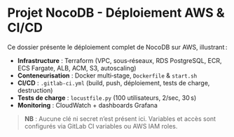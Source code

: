 # Projet NocoDB - Déploiement AWS & CI/CD

Ce dossier présente le déploiement complet de NocoDB sur AWS, illustrant :
- **Infrastructure** : Terraform (VPC, sous‑réseaux, RDS PostgreSQL, ECR, ECS Fargate, ALB, ACM, S3, autoscaling)
- **Conteneurisation** : Docker multi‑stage, `Dockerfile` & `start.sh`
- **CI/CD** : `.gitlab-ci.yml` (build, push, déploiement, tests de charge, destruction)
- **Tests de charge** : `locustfile.py` (100 utilisateurs, 2/sec, 30 s)
- **Monitoring** : CloudWatch + dashboards Grafana

> **NB** : Aucune clé ni secret n’est présent ici. Variables et accès sont configurés via GitLab CI variables ou AWS IAM roles.
